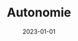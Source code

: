 ---
title: Autonomie
date: 2023-01-01
tags: []
categories: competences-humaines
hero: /images/competences-humaines/autonomie/featured-image.png
---
